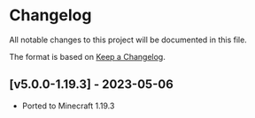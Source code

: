 # Changelog
All notable changes to this project will be documented in this file.

The format is based on [Keep a Changelog].

## [v5.0.0-1.19.3] - 2023-05-06
- Ported to Minecraft 1.19.3

[Keep a Changelog]: https://keepachangelog.com/en/1.0.0/
